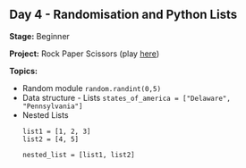 ## Day 4 - Randomisation and Python Lists

**Stage:** Beginner

**Project:** Rock Paper Scissors (play [here](https://replit.com/@GloryOdeyemi/RockPaperScissors?v=1))

**Topics:**
* Random module ```random.randint(0,5)```
* Data structure - Lists ```states_of_america = ["Delaware", "Pennsylvania"]```
* Nested Lists
  ```
  list1 = [1, 2, 3]
  list2 = [4, 5]

  nested_list = [list1, list2]
  ```
